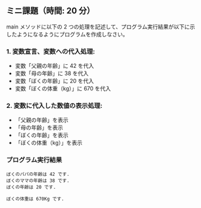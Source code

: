 ## ミニ課題（時間: 20 分）

main メソッドに以下の 2 つの処理を記述して、プログラム実行結果が以下に示したようになるようにプログラムを作成しなさい。

### 1. 変数宣言、変数への代入処理:

- 変数「父親の年齢」に 42 を代入
- 変数「母の年齢」に 38 を代入
- 変数「ぼくの年齢」に 20 を代入
- 変数「ぼくの体重（kg）」に 670 を代入

### 2. 変数に代入した数値の表示処理:

- 「父親の年齢」を表示
- 「母の年齢」を表示
- 「ぼくの年齢」を表示
- 「ぼくの体重（kg）」を表示

### プログラム実行結果

```
ぼくのパパの年齢は 42 です.
ぼくのママの年齢は 38 です.
ぼくの年齢は 20 です.

ぼくの体重は 670Kg です.
```
